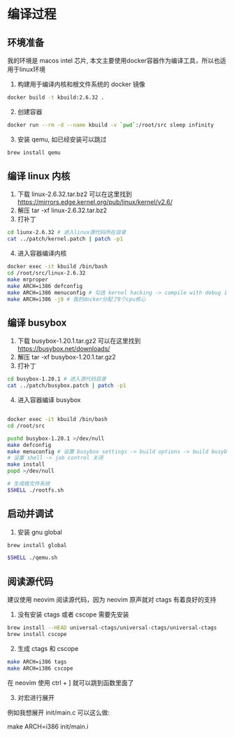 # 编译过程


## 环境准备

我的环境是 macos intel 芯片, 本文主要使用docker容器作为编译工具，所以也适用于linux环境

1. 构建用于编译内核和根文件系统的 docker 镜像

```sh
docker build -t kbuild:2.6.32 .
```

2. 创建容器

```sh
docker run --rm -d --name kbuild -v `pwd`:/root/src sleep infinity
```

3. 安装 qemu, 如已经安装可以跳过

```sh
brew install qemu
```

## 编译 linux 内核

1. 下载 linux-2.6.32.tar.bz2 可以在这里找到 https://mirrors.edge.kernel.org/pub/linux/kernel/v2.6/
2. 解压 tar -xf linux-2.6.32.tar.bz2
3. 打补丁 

```sh
cd liunx-2.6.32 # 进入linux源代码所在目录
cat ../patch/kernel.patch | patch -p1
```

4. 进入容器编译内核

```sh
docker exec -it kbuild /bin/bash
cd /root/src/linux-2.6.32
make mrproper
make ARCH=i386 defconfig
make ARCH=i386 menuconfig # 勾选 kernel hacking -> compile with debug info
make ARCH=i386 -j8 # 我的docker分配了8个cpu核心
```

## 编译 busybox

1. 下载 busybox-1.20.1.tar.gz2 可以在这里找到 https://busybox.net/downloads/
2. 解压 tar -xf busybox-1.20.1.tar.gz2
3. 打补丁

```sh
cd busybox-1.20.1 # 进入源代码目录
cat ../patch/busybox.patch | patch -p1
```

4. 进入容器编译 busybox

```sh

docker exec -it kbuild /bin/bash
cd /root/src

pushd busybox-1.20.1 >/dev/null
make defconfig
make menuconfig # 设置 busybox settings -> build options -> build busybox as a static binary
# 设置 shell -> job control 关闭
make install
popd >/dev/null

# 生成根文件系统
$SHELL ./rootfs.sh
```

## 启动并调试

1. 安装 gnu global

```sh
brew install global
```

```sh
$SHELL ./qemu.sh
```


## 阅读源代码

建议使用 neovim 阅读源代码，因为 neovim 原声就对 ctags 有着良好的支持

1. 没有安装 ctags 或者 cscope 需要先安装

```sh
brew install --HEAD universal-ctags/universal-ctags/universal-ctags
brew install cscope
```

2. 生成 ctags 和 cscope 

```sh
make ARCH=i386 tags
make ARCH=i386 cscope
```

在 neovim 使用 ctrl + ] 就可以跳到函数里面了


3. 对宏进行展开

例如我想展开 init/main.c 可以这么做:

make ARCH=i386 init/main.i

